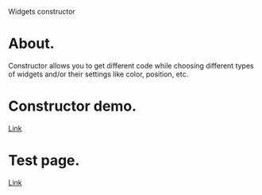 Widgets constructor

# About.

Constructor allows you to get different code while choosing different types of widgets and/or their settings like color, position, etc.

# Constructor demo.

[Link](http://joint-group.ru/i/new/testing/callb-constr/19.12.2016/index.html)

# Test page.

[Link](http://joint-group.ru/i/new/testing/callb-constr/19.12.2016/test.html)